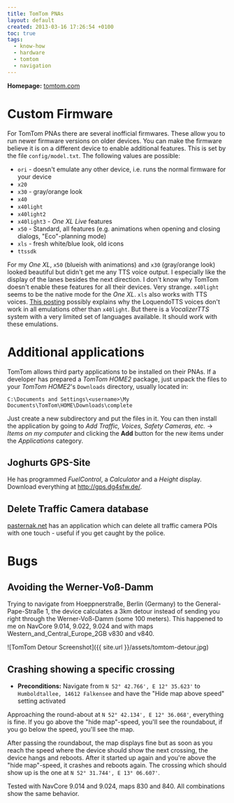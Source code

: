 ```yaml
---
title: TomTom PNAs
layout: default
created: 2013-03-16 17:26:54 +0100
toc: true
tags:
  - know-how
  - hardware
  - tomtom
  - navigation
---
```

**Homepage:** [tomtom.com](http://www.tomtom.com/)

Custom Firmware
===============

For TomTom PNAs there are several inofficial firmwares. These allow you to run newer firmware versions on older devices.
You can make the firmware believe it is on a different device to enable additional features. This is set by the file `config/model.txt`. The following values are possible:

  * `ori` - doesn't emulate any other device, i.e. runs the normal firmware for your device
  * `x20`
  * `x30` - gray/orange look
  * `x40`
  * `x40light`
  * `x40light2`
  * `x40light3` - *One XL Live* features
  * `x50` - Standard, all features (e.g. animations when opening and closing dialogs, "Eco"-planning mode)
  * `xls` - fresh white/blue look, old icons
  * `ttssdk`

For my *One XL*, `x50` (blueish with animations) and `x30` (gray/orange look) looked beautiful but didn't get me any TTS voice output.
I especially like the display of the lanes besides the next direction. I don't know why TomTom doesn't enable these features for all their devices. Very strange.
`x40light` seems to be the native mode for the *One XL*. `xls` also works with TTS voices. [This posting](http://www.ipmart-forum.com/showpost.php?p=2542293&postcount=17) possibly explains
why the LoquendoTTS voices don't work in all emulations other than `x40light`. But there is a *VocalizerTTS* system with a very limited set of languages available. It should work with these emulations.


Additional applications
=======================

TomTom allows third party applications to be installed on their PNAs. If a developer has prepared a *TomTom HOME2* package, just unpack the files to your *TomTom HOME2*'s `Downloads` directory, usually located in:

    C:\Documents and Settings\<username>\My Documents\TomTom\HOME\Downloads\complete

Just create a new subdirectory and put the files in it. You can then install the application by going to *Add Traffic, Voices, Safety Cameras, etc.* → *Items on my computer* and
clicking the **Add** button for the new items under the *Applications* category.

Joghurts GPS-Site
-----------------

He has programmed *FuelControl*, a *Calculator* and a *Height* display. Download everything at http://gps.dg4sfw.de/.


Delete Traffic Camera database
------------------------------

[pasternak.net](http://www.pasternak.net/joomla/content/view/53/73/) has an application which can delete all traffic camera POIs with one touch - useful if you get caught by the police.


Bugs
====

Avoiding the Werner-Voß-Damm
----------------------------

Trying to navigate from Hoeppnerstraße, Berlin (Germany) to the General-Pape-Straße 1, the device calculates a 3km detour instead of sending you right through the Werner-Voß-Damm (some 100 meters).
This happened to me on NavCore 9.014, 9.022, 9.024 and with maps Western\_and\_Central\_Europe\_2GB v830 and v840.

![TomTom Detour Screenshot]({{ site.url }}/assets/tomtom-detour.jpg)


Crashing showing a specific crossing
------------------------------------

  * **Preconditions:** Navigate from `N 52° 42.766', E 12° 35.623'` to `Humboldtallee, 14612 Falkensee` and have the "Hide map above speed" setting activated

Approaching the round-about at `N 52° 42.134', E 12° 36.068'`, everything is fine. If you go above the "hide map"-speed, you'll see the roundabout, if you go below the speed, you'll see the map.

After passing the roundabout, the map displays fine but as soon as you reach the speed where the device should show the next crossing, the device hangs and reboots.
After it started up again and you're above the "hide map"-speed, it crashes and reboots again. The crossing which should show up is the one at `N 52° 31.744', E 13° 06.607'`.

Tested with NavCore 9.014 and 9.024, maps 830 and 840. All combinations show the same behavior.
